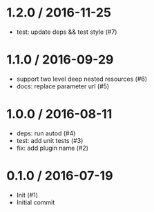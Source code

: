 
1.2.0 / 2016-11-25
==================

  * test: update deps && test style (#7)

1.1.0 / 2016-09-29
==================

  * support two level deep nested resources (#6)
  * docs: replace parameter url (#5)

1.0.0 / 2016-08-11
==================

  * deps: run autod (#4)
  * test: add unit tests (#3)
  * fix: add plugin name (#2)

0.1.0 / 2016-07-19
==================

  * Init (#1)
  * Initial commit
